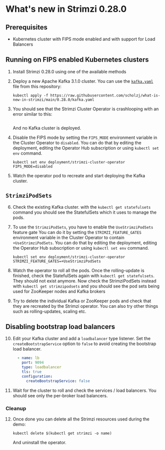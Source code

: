 # What's new in Strimzi 0.28.0

## Prerequisites

* Kubernetes cluster with FIPS mode enabled and with support for Load Balancers

## Running on FIPS enabled Kubernetes clusters

1. Install Strimzi 0.28.0 using one of the available methods

2. Deploy a new Apache Kafka 3.1.0 cluster.
   You can use the [`kafka.yaml`](./kafka.yaml) file from this repository:
   ```
   kubectl apply -f https://raw.githubusercontent.com/scholzj/what-is-new-in-strimzi/main/0.28.0/kafka.yaml
   ```

3. You should see that the Strimzi Cluster Operator is crashlooping with an error similar to this:
   ```
   ```
   And no Kafka cluster is deployed.

4. Disable the FIPS mode by setting the `FIPS_MODE` environment variable in the Cluster Operator to `disabled`.
   You can do that by editing the deployment, editing the Operator Hub subscription or using `kubectl set env` command.
   ```
   kubectl set env deployment/strimzi-cluster-operator FIPS_MODE=disabled
   ```
5. Watch the operator pod to recreate and start deploying the Kafka cluster.

## `StrimziPodSets`

6. Check the existing Kafka cluster.
   with the `kubectl get statefulsets` command you should see the StatefulSets which it uses to manage the pods.

7. To use the `StrimziPodSets`, you have to enable the `UseStrimziPodSets` feature gate
   You can do it by setting the `STRIMZI_FEATURE_GATES` environment variable in the Cluster Operator to contain `+UseStrimziPodSets`.
   You can do that by editing the deployment, editing the Operator Hub subscription or using `kubectl set env` command.
   ```
   kubectl set env deployment/strimzi-cluster-operator STRIMZI_FEATURE_GATES=+UseStrimziPodSets
   ```

8. Watch the operator to roll all the pods.
   Once the rolling-update is finished, check the StatefulSets again with `kubectl get statefulsets`.
   They should not exist anymore.
   Now check the StrimziPodSets instead with `kubectl get strimzipodsets` and you should see the pod sets being used for ZooKeeper nodes and Kafka brokers

9. Try to delete the individual Kafka or ZooKeeper pods and check that they are recreated by the Strimzi operator.
   You can also try other things such as rolling-updates, scaling etc.

## Disabling bootstrap load balancers

10. Edit your Kafka cluster and add a `loadbalancer` type listener.
    Set the `createBootstrapService` option to `false` to avoid creating the bootstrap load balancer.
    ```yaml
      - name: lb
        port: 9094
        type: loadbalancer
        tls: true
        configuration:
          createBootstrapService: false
    ```

11. Wait for the cluster to roll and check the services / load balancers.
    You should see only the per-broker load balancers.

### Cleanup

12. Once done you can delete all the Strimzi resources used during the demo:
    ```
    kubectl delete $(kubectl get strimzi -o name)
    ```
    And uninstall the operator.
